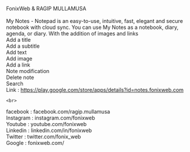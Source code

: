 FonixWeb & RAGIP MULLAMUSA  
<br>
My Notes - Notepad is an easy-to-use, intuitive, fast, elegant and secure notebook with cloud sync. 
You can use My Notes as a notebook, diary, agenda, or diary. With the addition of images and links  <br>
Add a title     <br>
Add a subtitle    <br>
Add text    <br>
Add image     <br>
Add a link    <br>
Note modification     <br>
Delete note     <br>
Search    <br>
Link : https://play.google.com/store/apps/details?id=notes.fonixweb.com 
 
    <br>
facebook : facebook.com/ragip.mullamusa     <br>
Instagram : instagram.com/fonixweb    <br>
Youtube : youtube.com/fonixweb    <br>
Linkedin : linkedin.com/in/fonixweb     <br>
Twitter : twitter.com/fonix_web     <br>
Google : fonixweb.com/  <br>
